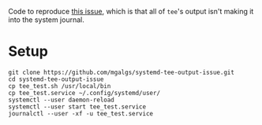 Code to reproduce [this issue](https://serverfault.com/q/1081172/66928),
which is that all of `tee`'s output isn't making it into the system
journal.

# Setup

```
git clone https://github.com/mgalgs/systemd-tee-output-issue.git
cd systemd-tee-output-issue
cp tee_test.sh /usr/local/bin
cp tee_test.service ~/.config/systemd/user/
systemctl --user daemon-reload
systemctl --user start tee_test.service
journalctl --user -xf -u tee_test.service
```
